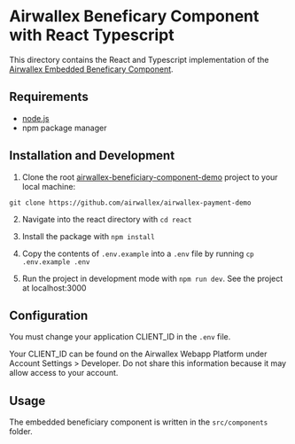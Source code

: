 # Airwallex Beneficary Component with React Typescript 

This directory contains the React and Typescript implementation of the [Airwallex Embedded Beneficary Component](https://www.airwallex.com/docs/payouts__embedded-beneficiary-component). 

## Requirements

- [node.js](https://nodejs.org/en/)
- npm package manager

## Installation and Development

1. Clone the root [airwallex-beneficiary-component-demo](https://github.com/isacben/airwallex-beneficary-component-demo) project to your local machine:

```git clone https://github.com/airwallex/airwallex-payment-demo```

2. Navigate into the react directory with `cd react`

3. Install the package with `npm install`

4. Copy the contents of `.env.example` into a `.env` file by running `cp .env.example .env`

5. Run the project in development mode with `npm run dev`. See the project at localhost:3000

## Configuration

You must change your application CLIENT_ID in the `.env` file.

Your CLIENT_ID can be found on the Airwallex Webapp Platform under Account Settings > Developer. Do not share this information because it may allow access to your account.

## Usage

The embedded beneficiary component is written in the `src/components` folder.
